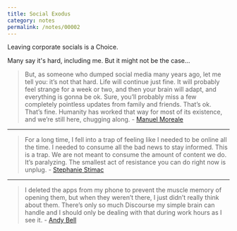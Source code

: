 ```yaml
---
title: Social Exodus
category: notes
permalink: /notes/00002
---
```


Leaving corporate socials is a Choice. 

Many say it's hard, including me. But it might not be the case... 

> But, as someone who dumped social media many years ago, let me tell you: it’s not that hard. Life will continue just fine. It will probably feel strange for a week or two, and then your brain will adapt, and everything is gonna be ok. Sure, you’ll probably miss a few completely pointless updates from family and friends. That’s ok. That’s fine. Humanity has worked that way for most of its existence, and we’re still here, chugging along. - [Manuel Moreale](https://manuelmoreale.com/you-will-not-believe-what-i-just-wrote)

---

> For a long time, I fell into a trap of feeling like I needed to be online all the time. I needed to consume all the bad news to stay informed. This is a trap. We are not meant to consume the amount of content we do. It’s paralyzing.
The smallest act of resistance you can do right now is unplug. - [Stephanie Stimac](https://blog.stephaniestimac.com/posts/2025/08/social-media-detox/)

---

> I deleted the apps from my phone to prevent the muscle memory of opening them, but when they weren’t there, I just didn’t really think about them. There’s only so much Discourse my simple brain can handle and I should only be dealing with that during work hours as I see it. - [Andy Bell](https://bell.bz/i-deleted-bluesky-mastodon-and-linkedin-off-my-phone/)